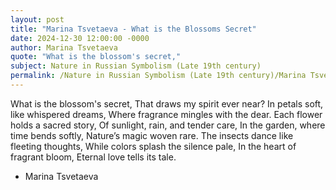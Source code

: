 ```yaml
---
layout: post
title: "Marina Tsvetaeva - What is the Blossoms Secret"
date: 2024-12-30 12:00:00 -0000
author: Marina Tsvetaeva
quote: "What is the blossom's secret,"
subject: Nature in Russian Symbolism (Late 19th century)
permalink: /Nature in Russian Symbolism (Late 19th century)/Marina Tsvetaeva/Marina Tsvetaeva - What is the Blossoms Secret
---
```


What is the blossom's secret,
That draws my spirit ever near?
In petals soft, like whispered dreams,
Where fragrance mingles with the dear.
Each flower holds a sacred story,
Of sunlight, rain, and tender care,
In the garden, where time bends softly,
Nature’s magic woven rare.
The insects dance like fleeting thoughts,
While colors splash the silence pale,
In the heart of fragrant bloom,
Eternal love tells its tale.

- Marina Tsvetaeva
